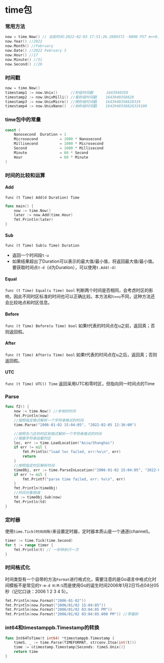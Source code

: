 # time包

### 常用方法
```go
now = time.Now() // 当前时间:2022-02-03 17:51:26.2889372 -0800 PST m=+0.005177001
now.Year() //2022
now.Month() //February
now.Date() //2022 February 3
now.Hour() //17
now.Minute() //51
now.Second() //26
```

### 时间戳
```go
now = time.Now()
timestamp1 := now.Unix()      //秒级时间戳      1643940358
timestamp2 := now.UnixMilli() //毫秒级时间戳    1643940358828
timestamp3 := now.UnixMicro() //微秒级时间戳    1643940358828319
timestamp4 := now.UnixNano()  //纳秒级时间戳    1643940358828319100
```

### time包中的常量
```go
const (
	Nanosecond  Duration = 1
	Microsecond          = 1000 * Nanosecond
	Millisecond          = 1000 * Microsecond
	Second               = 1000 * Millisecond
	Minute               = 60 * Second
	Hour                 = 60 * Minute
)
```

### 时间的比较和运算
#### Add
`func (t Time) Add(d Duration) Time`
```go
func main() {
    now := time.Now()
    later := now.Add(time.Hour)
    fmt.Println(later)
}
```

#### Sub
`func (t Time) Sub(u Time) Duration`
- 返回一个时间段`t-u`
- 如果结果超出了Duration可以表示的最大值/最小值，将返回最大值/最小值。要获取时间点`t-d`（d为Duration），可以使用`t.Add(-d)`

#### Equal
`func (t Time) Equal(u Time) bool`
判断两个时间是否相同，会考虑时区的影响，因此不同时区标准的时间也可以正确比较。本方法和`t==u`不同，这种方法还会比较地点和时区信息。

#### Before
`func (t Time) Before(u Time) bool`
如果t代表的时间点在u之前，返回真；否则返回假。

#### After
`func (t Time) After(u Time) bool`
如果t代表的时间点在u之后，返回真；否则返回假。

#### UTC
`func (t Time) UTC() Time`
返回采用UTC和零时区，但指向同一时间点的Time

### Parse
```go
func f2() {
	now := time.Now() //本地的时间
	fmt.Println(now)
	//按照指定格式解析一个字符串格式的时间
	time.Parse("2006-01-02 15:04:05", "2022-02-05 12:36:00")

	//按照东八区的时区和格式解析一个字符串格式的时间
	//根据字符串加载时区
	loc, err := time.LoadLocation("Asia/Shanghai")
	if err != nil {
		fmt.Println("load loc failed, err:%v\n", err)
		return
	}
	//按照指定时区解析时间
	timeObj, err := time.ParseInLocation("2006-01-02 15:04:05", "2022-02-05 12:36:00", loc)
	if err != nil {
		fmt.Printf("parse time failed, err: %v\n", err)
	}
	fmt.Println(timeObj)
	//时间对象相减
	td := timeObj.Sub(now)
	fmt.Println(td)
}
```

### 定时器
使用`time.Tick(时间间隔)`来设置定时器，定时器本质山是一个通道(channel)。
```go
timer := time.Tick(time.Second)
for t := range timer {
	fmt.Println(t) // 一秒钟执行一次
}
```

### 时间格式化
时间类型有一个自带的方法`Format`进行格式化，需要注意的是Go语言中格式化时间模板不是常见的`Y-m-d H:M:S`而是使用Go的诞生时间2006年1月2日15点04分05秒（记忆口诀：2006 1 2 3 4 5）。
```go
fmt.Println(now.Format("2006-01-02"))
fmt.Println(now.Format("2006/01/02 15:04:05"))
fmt.Println(now.Format("2006/01/02 03:04:05 PM"))
fmt.Println(now.Format("2006/01/02 03:04:05.000 PM")) //带毫秒
```

### int64和timestamppb.Timestamp的转换
```go
func Int64ToTime(t int64) *timestamppb.Timestamp {
    timeS, _ := time.Parse(TIMEFORMAT, strconv.Itoa(int(t)))
    time := &timestamp.Timestamp{Seconds: timeS.Unix()}
    return time
}
```